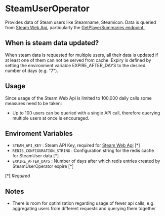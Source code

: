 # SteamUserOperator
Provides data of Steam users like Steamname, Steamicon. Data is queried from [Steam Web Api](https://developer.valvesoftware.com/wiki/Steam_Web_API), particularly the [GetPlayerSummaries endpoint.](https://developer.valvesoftware.com/wiki/Steam_Web_API#GetPlayerSummaries_.28v0002.29)

## When is steam data updated?
When steam data is requested for multiple users, all their data is updated if at least one of them can not be served from cache.
Expiry is defined by setting the environment variable EXPIRE_AFTER_DAYS to the desired number of days (e.g. "7").

## Usage
Since usage of the Steam Web Api is limited to 100.000 daily calls some measures need to be taken:
- Up to 100 users can be queried with a single API call, therefore querying multiple users at once is encouraged.

## Enviroment Variables
- `STEAM_API_KEY` : 
Steam API Key, required for [Steam Web Api](https://developer.valvesoftware.com/wiki/Steam_Web_API) [*]
- `REDIS_CONFIGURATION_STRING` : Configuration string for the redis cache for SteamUser data [*]
- `EXPIRE_AFTER_DAYS` : Number of days after which redis entries created by SteamUserOperator expire [*]

[*] *Required*

## Notes
- There is room for optimization regarding usage of fewer api calls, e.g. aggregating users from different requests and querying them together